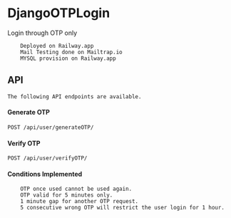 # DjangoOTPLogin
Login through OTP only

        Deployed on Railway.app
        Mail Testing done on Mailtrap.io
        MYSQL provision on Railway.app
    

## API
    The following API endpoints are available.

#### Generate OTP
`POST /api/user/generateOTP/`
#### Verify OTP
`POST /api/user/verifyOTP/`

#### Conditions Implemented
    
        OTP once used cannot be used again.
        OTP valid for 5 minutes only.
        1 minute gap for another OTP request.
        5 consecutive wrong OTP will restrict the user login for 1 hour. 
    
